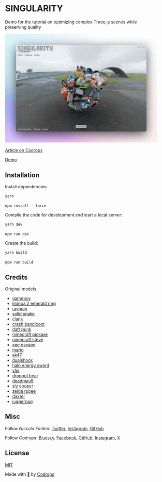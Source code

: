 # SINGULARITY

Demo for the tutorial on optimizing complex Three.js scenes while preserving quality

![Image Title](./showcase.gif)

[Article on Codrops](https://tympanus.net/codrops/2025/02/11/building-efficient-three-js-scenes-optimize-performance-while-maintaining-quality/)

[Demo](https://singularity-codrops.netlify.app/)

## Installation

Install dependencies:

```
yarn

npm install --force
```

Compile the code for development and start a local server:

```
yarn dev

npm run dev
```

Create the build:

```
yarn build

npm run build 
```

## Credits

Original models
- [gameboy](https://sketchfab.com/3d-models/gameboy-pokemon-1hourchallenge-0f2b0ce9c5c44499b2f00c128b3e36b9)
- [klonoa 2 emerald ring](https://sketchfab.com/3d-models/emerald-ring-63d3092cda234758bfb33933065bc738)
- [rayman](https://sketchfab.com/3d-models/rayman-7514fb46a34a4d3d8d41f7c7af23e084)
- [solid snake](https://sketchfab.com/3d-models/pc-pccomputer-metal-gear-solid-solid-snake-017969e81a3642f7981a8a6f6af83a2e)
- [clank ](https://sketchfab.com/3d-models/clank-runcycle-01-ce5b53285abb41b9b703d7d557f2d474)
- [crash bandicoot](https://sketchfab.com/3d-models/crash-bandicoot-1b03d855ede0483f8fa98ce0fdf7f62b)
- [daft punk](https://sketchfab.com/3d-models/daft-punk-guy-manuel-no-estilo-de-ps1-7791f93ccba145c5a7a638d630b6af5f)
- [minecraft pickaxe](https://sketchfab.com/3d-models/minecraft-diamond-pickaxe-b1bc7d6a3db246d5b47449ae2b2706fd)
- [minecraft steve](https://sketchfab.com/3d-models/minecraft-player-dd0d794c2a9b45868effdfec8a3ef471)
- [ape escape](https://sketchfab.com/3d-models/pipo-monkey-ape-escape-23ae06bb5cf84e13ae973721fa5f5625)
- [mario](https://sketchfab.com/3d-models/ds-dsi-super-mario-64-ds-mario-e7ddf799cca44c93809f55c0f3a77200)
- [ak47](https://sketchfab.com/3d-models/ps1-style-ak-47-c05cea3e51484331bfb4c75348d659ef)
- [dualshock](https://sketchfab.com/3d-models/dualshock-ps1-f7c2b63cb5dd430bab71ec7ff4c8620e)
- [halo energy sword](https://sketchfab.com/3d-models/halos-energy-sword-04bef67bf7cb46e7b81f4b7acbadf180)
- [vhs](https://sketchfab.com/3d-models/vhs-tapes-71e8e73bc3eb4014934faafb3658403a)
- [dropout bear](https://sketchfab.com/3d-models/dropout-bear-80f178fb241541c6933d93b6aefc1087)
- [deadmau5](https://sketchfab.com/3d-models/silver-deadmau5-helmet-370f0b9f59054bc8b89f8c95bf2b6d94)
- [sly cooper](https://sketchfab.com/3d-models/sly-cooper-cane-e01de6112eae471f84c7c8625cbf5ba2)
- [zelda rupee](https://sketchfab.com/3d-models/rubis-zelda-0efd5cbc4c3d48c6b6ab8d0a19c061ee)
- [daxter](https://sketchfab.com/3d-models/daxter-f6d35de8cbfb4fd2ae58fe59be1fb7f4)
- [juggernog](https://sketchfab.com/3d-models/juggernog-perk-machiene-1000b8e63bcd4da5a54f3ccbaea1930a)

## Misc

Follow *Niccolò Fanton*: [Twitter](https://x.com/niccolofanton), [Instagram](https://www.instagram.com/niccolofanton), [GitHub](https://github.com/niccolofanton) 

Follow Codrops: [Bluesky](https://bsky.app/profile/codrops.bsky.social), [Facebook](http://www.facebook.com/codrops), [GitHub](https://github.com/codrops), [Instagram](https://www.instagram.com/codropsss/), [X](http://www.x.com/codrops)

## License
[MIT](LICENSE)

Made with :blue_heart:  by [Codrops](http://www.codrops.com)





